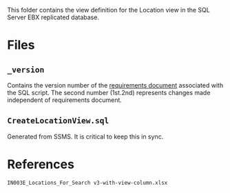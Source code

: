 This folder contains the view definition for the Location view in the SQL Server
EBX replicated database.

# Files

## `_version`

Contains the version number of the [requirements document][req-doc] associated
with the SQL script. The second number (1st.2nd) represents changes made
independent of requirements document. 

## `CreateLocationView.sql`

Generated from SSMS. It is critical to keep this in sync.

# References

`IN003E_Locations_For_Search v3-with-view-column.xlsx`

[req-doc]: https://hertz.teamwork.com/#files/3774921
